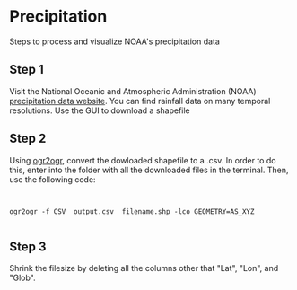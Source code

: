 Precipitation
=============

Steps to process and visualize NOAA's precipitation data

<h2> Step 1 </h2>

<p> Visit the National Oceanic and Atmospheric Administration (NOAA) <a href="http://water.weather.gov/precip/download.php" target="_blank">precipitation data website</a>. You can find rainfall data on many temporal resolutions. Use the GUI to download a shapefile</p>

<h2> Step 2 </h2>

<p> Using <a href="http://www.gdal.org/ogr2ogr.html" target="_blank">ogr2ogr</a>, convert the dowloaded shapefile to a .csv.   In order to do this, enter into the  folder with all the downloaded files in the terminal.  Then, use the following code: <p>

<pre><code>

ogr2ogr -f CSV  output.csv  filename.shp -lco GEOMETRY=AS_XYZ

</code></pre>

<h2> Step 3 </h2>

<p> Shrink the filesize by deleting all the columns other that "Lat", "Lon", and "Glob".

